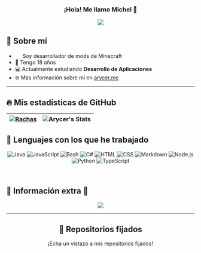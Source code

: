 
<h3 align="center">¡Hola! Me llamo Michel</a> 👋</h3>

<p align="center">
    <img src="https://komarev.com/ghpvc/?username=Arycer&color=red"/> 
</p>

## 📖 Sobre mí

* <img src="https://cdn.discordapp.com/emojis/1124845167866806312.gif" width="16"/> Soy desarrollador de mods de Minecraft
* 🌱 Tengo 18 años
* 💻 Actualmente estudiando **Desarrollo de Aplicaciones**
* 🌐 Más información sobre mi en [arycer.me](https://arycer.me/)
  
<hr/>

## 🔥 Mis estadísticas de GitHub

| [![Rachas](https://streak-stats.demolab.com?user=Arycer&theme=dark&hide_border=true&locale=es)](https://streak-stats.demolab.com?user=Arycer&theme=dark&hide_border=true&locale=es) | ![Arycer's Stats](https://git-hub-stats-liard.vercel.app/api?username=Arycer&theme=dark&show_icons=true&hide_border=true&count_private=true) |
|--------------------------------------------------------------------------------------------------------------|-----------------------------------------------------------------------------------------------------------|

## 🌱 Lenguajes con los que he trabajado

<p align="center">
<img alt="Java" src="https://custom-icon-badges.demolab.com/badge/Java-007396.svg?logo=java&logoColor=white"></a>
<img alt="JavaScript" src="https://img.shields.io/badge/JavaScript-F7DF1E.svg?logo=javascript&logoColor=black"></a>
<img alt="Bash" src="https://img.shields.io/badge/Bash-121011.svg?logo=gnu-bash&logoColor=white"></a>
<img alt="C#" src="https://custom-icon-badges.demolab.com/badge/C%23-68217A.svg?logo=cs2&logoColor=white"></a>
<img alt="HTML" src="https://img.shields.io/badge/HTML-E34F26.svg?logo=html5&logoColor=white"></a>
<img alt="CSS" src="https://img.shields.io/badge/CSS-1572B6.svg?logo=css3&logoColor=white"></a>
<img alt="Markdown" src="https://img.shields.io/badge/Markdown-000000.svg?logo=markdown&logoColor=white"></a>
<img alt="Node.js" src="https://img.shields.io/badge/Node.js-43853D.svg?logo=node.js&logoColor=white"></a>
<img alt="Python" src="https://img.shields.io/badge/Python-14354C.svg?logo=python&logoColor=white"></a>
<img alt="TypeScript" src="https://img.shields.io/badge/TypeScript-007ACC.svg?logo=typescript&logoColor=white"></a>
</p>

<br/>

## 💭 Información extra 💭
<p align="center">
    <img src="https://lanyard.cnrad.dev/api/361147515673903116"/>
</p>

<hr/>

<h2 align="center">📌 Repositorios fijados </h2>
<p align="center">¡Echa un vistazo a mis repositorios fijados!</p>
